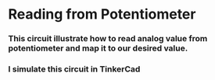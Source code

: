 <h1> Reading from Potentiometer </h1>
<h3>This circuit illustrate how to read analog value from potentiometer and map it to our desired value.</h3>

<h3>I simulate this circuit in TinkerCad</h3>